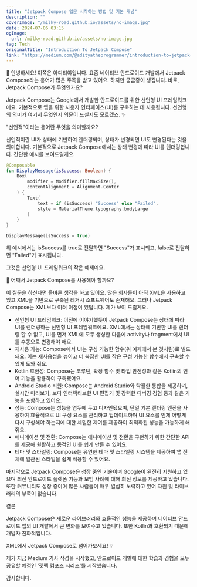 ```yaml
---
title: "Jetpack Compose 입문 시작하는 방법 및 기본 개념"
description: ""
coverImage: "/milky-road.github.io/assets/no-image.jpg"
date: 2024-07-06 03:15
ogImage: 
  url: /milky-road.github.io/assets/no-image.jpg
tag: Tech
originalTitle: "Introduction To Jetpack Compose"
link: "https://medium.com/@adityatheprogrammer/introduction-to-jetpack-compose-87fdb0154fdb"
---
```



🌟 안녕하세요! 이쪽은 아디티야입니다. 요즘 네이티브 안드로이드 개발에서 Jetpack Compose라는 용어가 많은 주목을 받고 있어요. 하지만 궁금증이 생깁니다. 바로, Jetpack Compose가 무엇인가요?

Jetpack Compose는 Google에서 개발한 안드로이드를 위한 선언형 UI 프레임워크에요. 기본적으로 앱을 위한 사용자 인터페이스(UI)를 구축하는 데 사용됩니다. 선언형의 의미가 여기서 무엇인지 의문이 드실지도 모르겠죠. ✨

<div class="content-ad"></div>

"선언적"이라는 용어란 무엇을 의미할까요?

선언적이란 UI가 상태에 기반하여 렌더링되며, 상태가 변경되면 UI도 변경된다는 것을 의미합니다. 기본적으로 Jetpack Compose에서는 상태 변경에 따라 UI를 렌더링합니다. 간단한 예시를 보여드릴게요.

```kotlin
@Composable
fun DisplayMessage(isSuccess: Boolean) {
    Box(
        modifier = Modifier.fillMaxSize(),
        contentAlignment = Alignment.Center
    ) {
        Text(
            text = if (isSuccess) "Success" else "Failed",
            style = MaterialTheme.typography.bodyLarge
        )
    }
}

DisplayMessage(isSuccess = true)
```

위 예시에서는 isSuccess를 true로 전달하면 "Success"가 표시되고, false로 전달하면 "Failed"가 표시됩니다.

<div class="content-ad"></div>

그것은 선언형 UI 프레임워크의 작은 예제예요.

🤔 어째서 Jetpack Compose를 사용해야 할까요?

이 질문을 하신다면 올바른 생각을 하고 있어요. 많은 회사들이 아직 XML을 사용하고 있고 XML을 기반으로 구축된 레거시 소프트웨어도 존재해요. 그러나 Jetpack Compose는 XML보다 여러 이점이 있답니다. 제가 보여 드릴게요.

- 선언형 UI 프레임워크: 이전에 이야기했듯이 Jetpack Compose는 상태에 따라 UI를 렌더링하는 선언형 UI 프레임워크에요. XML에서는 상태에 기반한 UI를 렌더링 할 수 없고, UI를 먼저 XML에 모두 생성한 다음에 activity나 fragment에서 UI를 수동으로 변경해야 해요.
- 재사용 가능: Compose에서 UI는 구성 가능한 함수(위 예제에서 본 것처럼)로 빌드돼요. 이는 재사용성을 높이고 더 복잡한 UI를 작은 구성 가능한 함수에서 구축할 수 있게 도와 줘요.
- Kotlin 호환성: Compose는 코루틴, 확장 함수 및 타입 안전성과 같은 Kotlin의 언어 기능을 활용하여 구축됐어요.
- Android Studio 지원: Compose는 Android Studio와 탁월한 통합을 제공하며, 실시간 미리보기, 보다 인터랙티브한 UI 편집기 및 강력한 디버깅 경험 등과 같은 기능을 포함하고 있어요.
- 성능: Compose는 성능을 염두에 두고 디자인됐으며, 단일 기본 렌더링 엔진을 사용하여 효율적으로 UI 구성 요소를 관리하고 업데이트하며 UI 요소를 언제 어떻게 다시 구성해야 하는지에 대한 세밀한 제어를 제공하여 최적화된 성능을 가능하게 해줘요.
- 애니메이션 및 전환: Compose는 애니메이션 및 전환을 구현하기 위한 간단한 API를 제공해 원활하고 동적인 UI를 쉽게 만들 수 있어요.
- 테마 및 스타일링: Compose는 유연한 테마 및 스타일링 시스템을 제공하여 앱 전체에 일관된 스타일을 쉽게 적용할 수 있어요.

<div class="content-ad"></div>

마지막으로 Jetpack Compose은 성장 중인 기술이며 Google이 완전히 지원하고 있으며 최신 안드로이드 플랫폼 기능과 모범 사례에 대해 최신 정보를 제공하고 있습니다. 또한 커뮤니티도 성장 중이며 많은 사람들이 매우 열심히 노력하고 있어 자원 및 라이브러리의 부족이 없습니다.

결론

Jetpack Compose은 새로운 라이브러리와 효율적인 성능을 제공하며 네이티브 안드로이드 앱의 UI 개발에서 큰 변화를 보여주고 있습니다. 또한 Kotlin과 호환되기 때문에 개발자 친화적입니다.

XML에서 Jetpack Compose로 넘어가보세요! 💡

<div class="content-ad"></div>

제가 지금 Medium 기사 작성을 시작했고, 안드로이드 개발에 대한 학습과 경험을 모두 공유할 예정인 '젯팩 컴포즈 시리즈'를 시작했습니다.

감사합니다.